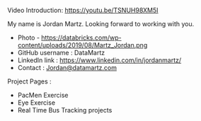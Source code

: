 Video Introduction: https://youtu.be/TSNUH98XM5I

My name is Jordan Martz.  Looking forward to working with you.

* Photo - https://databricks.com/wp-content/uploads/2019/08/Martz_Jordan.png
* GitHub username : DataMartz
* LinkedIn link :  https://www.linkedin.com/in/jordanmartz/
* Contact : Jordan@datamartz.com

Project Pages : 
- PacMen Exercise
- Eye Exercise
- Real Time Bus Tracking projects
